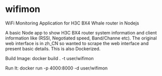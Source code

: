 # wifimon
WiFi Monitoring Application for H3C BX4 Whale router in Nodejs

A basic Node app to show H3C BX4 router system information and client information like (RSSI, Negotiated speed, Band/Channe etc).
The original web interface is in zh_CN so wanted to scrape the web interface and present basic details.
This is also Dockerized.

Build Image:
docker build . -t user/wifimon

Run It: 
docker run -p 4000:8000 -d user/wifimon